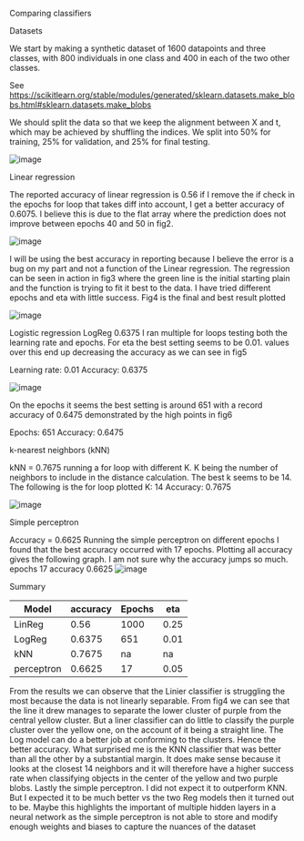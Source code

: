 Comparing classifiers


Datasets

We start by making a synthetic dataset of 1600 datapoints and three classes, with 800 individuals in one class and 400 in each of the two other classes. 

See https://scikitlearn.org/stable/modules/generated/sklearn.datasets.make_blobs.html#sklearn.datasets.make_blobs

We should split the data so that we keep the alignment
between X and t, which may be achieved by shuffling the indices. We split into 50% for training,
25% for validation, and 25% for final testing.

![image](https://user-images.githubusercontent.com/61973661/149365567-a7a75408-ac72-468f-b267-d6c0bece0f6b.png)



Linear regression

The reported accuracy of linear regression is 0.56 if I remove
the if check in the epochs for loop that takes diff into
account, I get a better accuracy of 0.6075. I believe this is
due to the flat array where the prediction does not improve
between epochs 40 and 50 in fig2. 

![image](https://user-images.githubusercontent.com/61973661/149365752-7d6e4d18-76e9-4f2a-9fe9-0ebd3459a8a3.png)

I will be using the best
accuracy in reporting because I believe the error is a bug on
my part and not a function of the Linear regression.
The regression can be seen in action in fig3 where the green
line is the initial starting plain and the function is trying to fit
it best to the data. I have tried different epochs and eta with
little success. Fig4 is the final and best result plotted


![image](https://user-images.githubusercontent.com/61973661/149365779-f37211e7-9038-49e4-9459-94f9470149e0.png)



Logistic regression
LogReg 0.6375
I ran multiple for loops testing both the learning rate and epochs. For eta the best setting seems to
be 0.01. values over this end up decreasing the accuracy as we can see in fig5

Learning rate: 0.01 Accuracy: 0.6375

![image](https://user-images.githubusercontent.com/61973661/149365880-7e8cd786-a60a-45da-958a-cf0f354db6e8.png)

On the epochs it seems the best setting is around 651 with a record accuracy of 0.6475
demonstrated by the high points in fig6

Epochs: 651 Accuracy: 0.6475



k-nearest neighbors (kNN)

kNN = 0.7675
running a for loop with different K. K being the number of neighbors to include in the distance
calculation. The best k seems to be 14. The following is the for loop plotted 
K: 14 Accuracy: 0.7675

![image](https://user-images.githubusercontent.com/61973661/149366017-74486def-8bb7-4f8b-bac6-d29bbf26ba05.png)


Simple perceptron

Accuracy = 0.6625
Running the simple perceptron on different epochs I found that the best accuracy occurred with 17
epochs. Plotting all accuracy gives the following graph. I am not sure why the accuracy jumps so
much. 
epochs 17 accuracy 0.6625
![image](https://user-images.githubusercontent.com/61973661/149366137-c5bac1f3-1b21-44ec-b842-5995221ccca3.png)



Summary

|  Model |  accuracy |  Epochs | eta  |   
|---|---|---|---|
| LinReg | 0.56  | 1000  | 0.25  | 
| LogReg | 0.6375 | 651 | 0.01
| kNN | 0.7675 | na | na |
| perceptron | 0.6625 | 17 | 0.05 |

From the results we can observe that the Linier classifier is struggling the most because the data is
not linearly separable. From fig4 we can see that the line it drew manages to separate the lower
cluster of purple from the central yellow cluster. But a liner classifier can do little to classify the
purple cluster over the yellow one, on the account of it being a straight line. The Log model can do a
better job at conforming to the clusters. Hence the better accuracy.
What surprised me is the KNN classifier that was better than all the other by a substantial margin. It
does make sense because it looks at the closest 14 neighbors and it will therefore have a higher
success rate when classifying objects in the center of the yellow and two purple blobs.
Lastly the simple perceptron. I did not expect it to outperform KNN. But I expected it to be much
better vs the two Reg models then it turned out to be. Maybe this highlights the important of
multiple hidden layers in a neural network as the simple perceptron is not able to store and modify
enough weights and biases to capture the nuances of the dataset 
